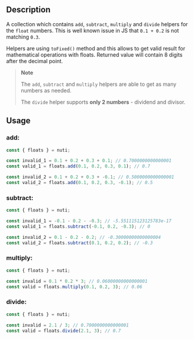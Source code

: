 ## Description

A collection which contains `add`, `subtract`, `multiply` and `divide`
helpers for the `float` numbers. This is well known issue in JS that
`0.1 + 0.2` is not matching `0.3`.

Helpers are using `toFixed()` method and this allows to get valid result
for mathematical operations with floats. Returned value will contain 8 digits
after the decimal point.

> **Note**
>
> The `add`, `subtract` and `multiply` helpers are able to get as many numbers as needed.
>
> The `divide` helper supports **only 2 numbers** - dividend and divisor.

## Usage

### add:

```ts
const { floats } = nuti;

const invalid_1 = 0.1 + 0.2 + 0.3 + 0.1; // 0.7000000000000001
const valid_1 = floats.add(0.1, 0.2, 0.3, 0.1); // 0.7

const invalid_2 = 0.1 + 0.2 + 0.3 + -0.1; // 0.5000000000000001
const valid_2 = floats.add(0.1, 0.2, 0.3, -0.1); // 0.5
```

### subtract:

```ts
const { floats } = nuti;

const invalid_1 = -0.1 - 0.2 - -0.3; // -5.551115123125783e-17
const valid_1 = floats.subtract(-0.1, 0.2, -0.3); // 0

const invalid_2 = 0.1 - 0.2 - 0.2; // -0.30000000000000004
const valid_2 = floats.subtract(0.1, 0.2, 0.2); // -0.3
```

### multiply:

```ts
const { floats } = nuti;

const invalid = 0.1 * 0.2 * 3; // 0.06000000000000001
const valid = floats.multiply(0.1, 0.2, 3); // 0.06
```

### divide:

```ts
const { floats } = nuti;

const invalid = 2.1 / 3; // 0.7000000000000001
const valid = floats.divide(2.1, 3); // 0.7
```
